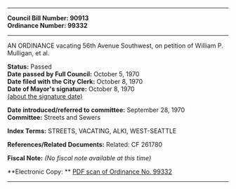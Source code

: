 * * * * *  
  
**Council Bill Number: [](#h0)[](#h2)90913**   
**Ordinance Number: 99332**  
  
* * * * *  
  
AN ORDINANCE vacating 56th Avenue Southwest, on petition of William P. Mulligan, et al.  
  
**Status:** Passed   
**Date passed by Full Council:** October 5, 1970   
**Date filed with the City Clerk:** October 8, 1970   
**Date of Mayor's signature:** October 8, 1970   
[(about the signature date)](/~public/approvaldate.htm)   
  
  
**Date introduced/referred to committee:** September 28, 1970   
**Committee:** Streets and Sewers   
  
**Index Terms:** STREETS, VACATING, ALKI, WEST-SEATTLE  
  
**References/Related Documents:** Related: CF 261780  
  
**Fiscal Note:** *(No fiscal note available at this time)*  
  
**Electronic Copy: ** [PDF scan of Ordinance No. 99332](/~archives/Ordinances/Ord_99332.pdf)  
  
* * * * *  
